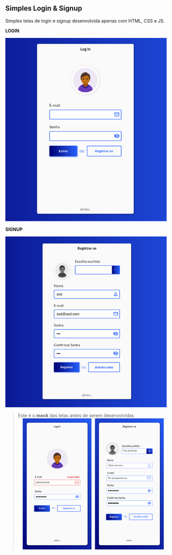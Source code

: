 ## Simples Login & Signup

Simples telas de login e signup desenvolvida apenas com HTML, CSS e JS.

**LOGIN**

![Login](src/imgs/login.png)

**SIGNUP**

![Signup](src/imgs/signup.png)

> Este é o **mock** das telas antes de serem desenvolvidas
> ![Mock](src/imgs/mock.png)
